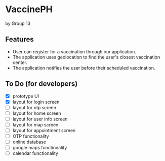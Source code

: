 # VaccinePH
by Group 13

## Features
- User can register for a vaccination through our application.
- The application uses geolocation to find the user's closest vaccination center.
- The application notifies the user before their scheduled vaccination.

## To Do (for developers)
- [x] prototype UI
- [x] layout for login screen
- [ ] layout for otp screen
- [ ] layout for home screen
- [ ] layout for user info screen
- [ ] layout for map screen
- [ ] layout for appointment screen
- [ ] OTP functionality
- [ ] online database
- [ ] google maps functionality
- [ ] calendar functionality
